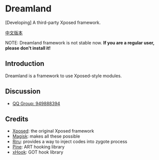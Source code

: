 # Dreamland
[Developing] A third-party Xposed framework.

[中文版本](README_CN.md)

NOTE: Dreamland framework is not stable now. **If you are a regular user, please don't install it!**

## Introduction
Dreamland is a framework to use Xposed-style modules.

## Discussion
- [QQ Group: 949888394](https://shang.qq.com/wpa/qunwpa?idkey=25549719b948d2aaeb9e579955e39d71768111844b370fcb824d43b9b20e1c04)

## Credits
- [Xposed](https://github.com/rovo89/Xposed): the original Xposed framework
- [Magisk](https://github.com/topjohnwu/Magisk): makes all these possible
- [Riru](https://github.com/RikkaApps/Riru): provides a way to inject codes into zygote process
- [Pine](https://github.com/canyie/pine): ART hooking library 
- [xHook](https://github.com/iqiyi/xHook): GOT hook library
